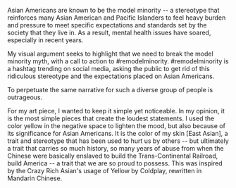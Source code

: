 Asian Americans are known to be the model minority -- a stereotype that reinforces many Asian American and Pacific Islanders to feel heavy burden and pressure to meet specific expectations and standards set by the society that they live in. As a result, mental health issues have soared, especially in recent years. 

My visual argument seeks to highlight that we need to break the model minority myth, with a call to action to #remodelminority. #remodelminority is a hashtag trending on social media, asking the public to get rid of this ridiculous stereotype and the expectations placed on Asian Americans. 

To perpetuate the same narrative for such a diverse group of people is outrageous. 


For my art piece, I wanted to keep it simple yet noticeable. In my opinion, it is the most simple pieces that create the loudest statements. 
I used the color yellow in the negative space to lighten the mood, but also because of its significance for Asian Americans. 
It is the color of my skin [East Asian], a trait and stereotype that has been used to hurt us by others -- 
 but ultimately a trait that carries so much history, so many years of abuse from when the Chinese were basically enslaved to build the Trans-Continental Railroad, build America --
 a trait that we are so proud to possess. This was inspired by the Crazy Rich Asian's usage of Yellow by Coldplay, rewritten in Mandarin Chinese. 


